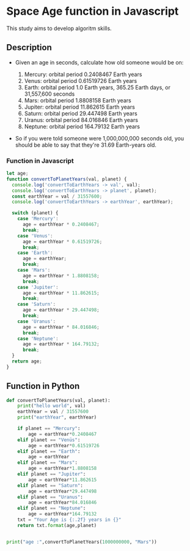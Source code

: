 # Space Age function in Javascript

This study aims to develop algoritm skills.

## Description

- Given an age in seconds, calculate how old someone would be on:
  1. Mercury: orbital period 0.2408467 Earth years
  2. Venus: orbital period 0.61519726 Earth years
  3. Earth: orbital period 1.0 Earth years, 365.25 Earth days, or 31,557,600 seconds
  4. Mars: orbital period 1.8808158 Earth years
  5. Jupiter: orbital period 11.862615 Earth years
  6. Saturn: orbital period 29.447498 Earth years
  7. Uranus: orbital period 84.016846 Earth years
  8. Neptune: orbital period 164.79132 Earth years

- So if you were told someone were 1,000,000,000 seconds old, you should be able to say that they're 31.69 Earth-years old. 



### Function in Javascript
```javascript
let age;
function convertToPlanetYears(val, planet) {
  console.log('convertToEarthYears -> val', val);
  console.log('convertToEarthYears -> planet', planet);
  const earthYear = val / 31557600;
  console.log('convertToEarthYears -> earthYear', earthYear);

  switch (planet) {
    case 'Mercury':
      age = earthYear * 0.2408467;
      break;
    case 'Venus':
      age = earthYear * 0.61519726;
      break;
    case 'Earth':
      age = earthYear;
      break;
    case 'Mars':
      age = earthYear * 1.8808158;
      break;
    case 'Jupiter':
      age = earthYear * 11.862615;
      break;
    case 'Saturn':
      age = earthYear * 29.447498;
      break;
    case 'Uranus':
      age = earthYear * 84.016846;
      break;
    case 'Neptune':
      age = earthYear * 164.79132;
      break;
  }
  return age;
}
```
## Function in Python
```python
def convertToPlanetYears(val, planet):
    print("hello world", val)
    earthYear = val / 31557600
    print("earthYear", earthYear)

    if planet == "Mercury":
        age = earthYear*0.2408467
    elif planet == "Venüs":
        age = earthYear*0.61519726
    elif planet == "Earth":
        age = earthYear
    elif planet == "Mars":
        age = earthYear*1.8808158
    elif planet == "Jupiter":
        age = earthYear*11.862615
    elif planet == "Saturn":
        age = earthYear*29.447498
    elif planet == "Uranus":
        age = earthYear*84.016846
    elif planet == "Neptune":
        age = earthYear*164.79132
    txt = "Your Age is {:.2f} years in {}"
    return txt.format(age,planet)


print("age :",convertToPlanetYears(1000000000, "Mars"))
```

